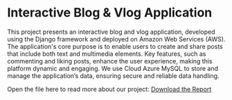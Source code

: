 # Interactive Blog & Vlog Application

This project presents an interactive blog and vlog application, developed using the Django framework and deployed on Amazon Web Services (AWS). The application's core purpose is to enable users to create and share posts that include both text and multimedia elements. Key features, such as commenting and liking posts, enhance the user experience, making this platform dynamic and engaging. We use Cloud Azure MySQL to store and manage the application’s data, ensuring secure and reliable data handling. 

Open the file here to read more about our project: [Download the Report](Django_Azure.pdf)
